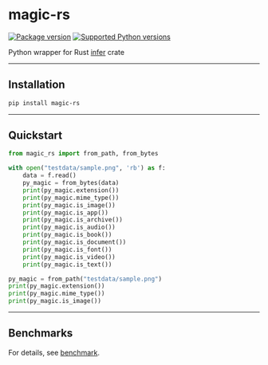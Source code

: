 # magic-rs

[![Package version](https://img.shields.io/pypi/v/magic-rs?color=%2334D058&label=pypi%20package)](https://pypi.org/project/magic-rs/)
[![Supported Python versions](https://img.shields.io/pypi/pyversions/magic-rs.svg?color=%2334D058)](https://pypi.org/project/magic-rs/)

Python wrapper for Rust [infer](https://github.com/bojand/infer) crate

---

## Installation

```bash
pip install magic-rs
```

---

## Quickstart

```python
from magic_rs import from_path, from_bytes

with open("testdata/sample.png", 'rb') as f:
    data = f.read()
    py_magic = from_bytes(data)
    print(py_magic.extension())
    print(py_magic.mime_type())
    print(py_magic.is_image())
    print(py_magic.is_app())
    print(py_magic.is_archive())
    print(py_magic.is_audio())
    print(py_magic.is_book())
    print(py_magic.is_document())
    print(py_magic.is_font())
    print(py_magic.is_video())
    print(py_magic.is_text())

py_magic = from_path("testdata/sample.png")
print(py_magic.extension())
print(py_magic.mime_type())
print(py_magic.is_image())
```

---

## Benchmarks
For details, see [benchmark](https://github.com/rp-libs/magic-rs/blob/main/tests/benchmarks/README.md).
